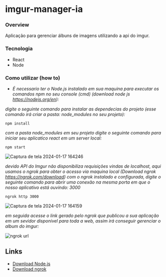 # imgur-manager-ia

### Overview
Aplicação para gerenciar álbuns de imagens utilizando a api do imgur.

### Tecnologia
* React
* Node

### Como utilizar (how to)

* _É necessario ter o Node.js instalado em sua maquina para executar os comandos npm no seu console (cmd) (download node js https://nodejs.org/en):_ 

_digite o seguinte comando para instalar as dependecias do projeto (esse comando irá criar a pasta: node_modules no seu projeto):_
```
npm install
```
_com a pasta node_modules em seu projeto digite o seguinte comando para iniciar seu aplicatico react em um server local:_
```
npm start
```
![Captura de tela 2024-01-17 164246](https://github.com/perseul/imgur-manager-ia/assets/53841377/15bd8b77-8768-4e65-bfb5-8660d59e693c)

_devido API do Imgur não disponibiliza requisições vindas de localhost, aqui usamos o ngrok para obter o acesso via maquina local (Download ngrok https://ngrok.com/download)_
_com o ngrok instalado e configurada, digite o seguinte comando para abrir uma conexão na mesma porta em que o nosso aplicativo está ouvindo: 3000_

```
ngrok http 3000
```
![Captura de tela 2024-01-17 164159](https://github.com/perseul/imgur-manager-ia/assets/53841377/29723478-e1b9-464e-8c49-967681910fd8)

_em seguida acesse o link gerado pelo ngrok que publicou a sua aplicação em um sevidor disponivel para toda a web, assim irá conseguir gerenciar o album do imgur:_

![ngrok url](https://github.com/perseul/imgur-manager-ia/assets/53841377/5f4b4373-fbdd-4c3b-bbbc-680c58971844)

## Links
* [Download Node.js](https://nodejs.org/en)
* [Download ngrok](https://ngrok.com/download)

